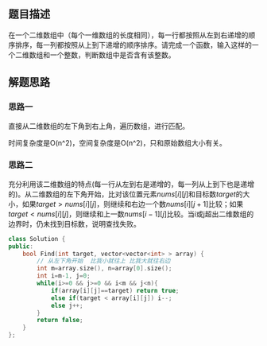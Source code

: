## 题目描述

在一个二维数组中（每个一维数组的长度相同），每一行都按照从左到右递增的顺序排序，每一列都按照从上到下递增的顺序排序。请完成一个函数，输入这样的一个二维数组和一个整数，判断数组中是否含有该整数。 

## 解题思路

### 思路一

直接从二维数组的左下角到右上角，遍历数组，进行匹配。

时间复杂度是O(n^2)，空间复杂度是O(n^2)，只和原始数组大小有关。

### 思路二

充分利用该二维数组的特点(每一行从左到右是递增的，每一列从上到下也是递增的)。从二维数组的左下角开始，比对该位置元素$nums[i][j]$和目标数$target$的大小，如果$target > nums[i][j]$，则继续和右边一个数$nums[i][j+1]$比较；如果$target < nums[i][j]$，则继续和上一数$nums[i-1][j]$比较。当i或j超出二维数组的边界时，仍未找到目标数，说明查找失败。

```cpp
class Solution {
public:
    bool Find(int target, vector<vector<int> > array) {
        // 从左下角开始  比我小就往上 比我大就往右边
        int m=array.size(), n=array[0].size();
        int i=m-1, j=0;
        while(i>=0 && j>=0 && i<m && j<n){
            if(array[i][j]==target) return true;
            else if(target < array[i][j]) i--;
            else j++;
        }
        return false;
    }
};
```

